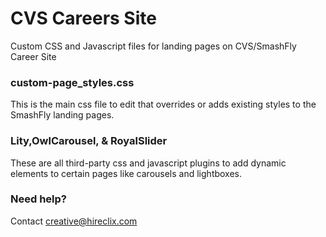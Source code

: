 # CVS Careers Site
Custom CSS and Javascript files for landing pages on CVS/SmashFly Career Site

### custom-page_styles.css

This is the main css file to edit that overrides or adds existing styles to the SmashFly landing pages.

### Lity,OwlCarousel, & RoyalSlider

These are all third-party css and javascript plugins to add dynamic elements to certain pages like carousels and lightboxes.

### Need help?

Contact creative@hireclix.com

